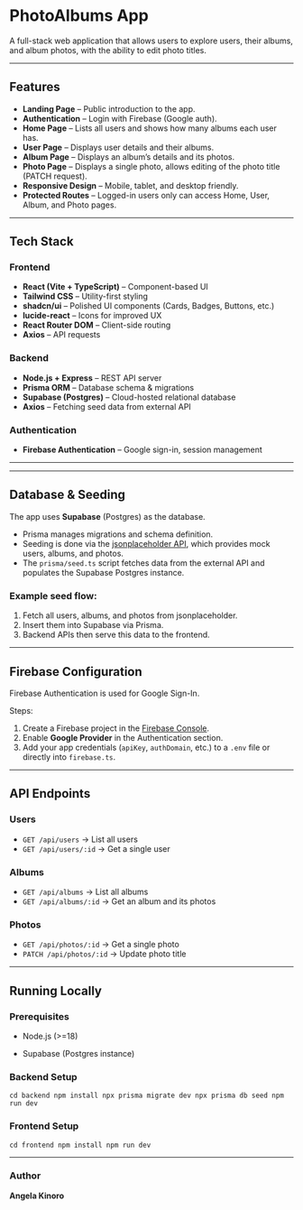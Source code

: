 # PhotoAlbums App

A full-stack web application that allows users to explore users, their albums, and album photos, with the ability to edit photo titles.  

---

## Features

- **Landing Page** – Public introduction to the app.  
- **Authentication** – Login with Firebase (Google auth).  
- **Home Page** – Lists all users and shows how many albums each user has.  
- **User Page** – Displays user details and their albums.  
- **Album Page** – Displays an album’s details and its photos.  
- **Photo Page** – Displays a single photo, allows editing of the photo title (PATCH request).  
- **Responsive Design** – Mobile, tablet, and desktop friendly.  
- **Protected Routes** – Logged-in users only can access Home, User, Album, and Photo pages.  

---

## Tech Stack

### Frontend
- **React (Vite + TypeScript)** – Component-based UI  
- **Tailwind CSS** – Utility-first styling  
- **shadcn/ui** – Polished UI components (Cards, Badges, Buttons, etc.)  
- **lucide-react** – Icons for improved UX  
- **React Router DOM** – Client-side routing  
- **Axios** – API requests  

### Backend
- **Node.js + Express** – REST API server  
- **Prisma ORM** – Database schema & migrations  
- **Supabase (Postgres)** – Cloud-hosted relational database  
- **Axios** – Fetching seed data from external API  

### Authentication
- **Firebase Authentication** – Google sign-in, session management  

---


---

## Database & Seeding

The app uses **Supabase** (Postgres) as the database.  

- Prisma manages migrations and schema definition.  
- Seeding is done via the [jsonplaceholder API](https://jsonplaceholder.typicode.com/), which provides mock users, albums, and photos.  
- The `prisma/seed.ts` script fetches data from the external API and populates the Supabase Postgres instance.  

### Example seed flow:
1. Fetch all users, albums, and photos from jsonplaceholder.  
2. Insert them into Supabase via Prisma.  
3. Backend APIs then serve this data to the frontend.  

---

## Firebase Configuration

Firebase Authentication is used for Google Sign-In.  

Steps:
1. Create a Firebase project in the [Firebase Console](https://console.firebase.google.com/).  
2. Enable **Google Provider** in the Authentication section.  
3. Add your app credentials (`apiKey`, `authDomain`, etc.) to a `.env` file or directly into `firebase.ts`.  

---

## API Endpoints

### Users

-   `GET /api/users` → List all users
-   `GET /api/users/:id` → Get a single user

### Albums

-   `GET /api/albums` → List all albums
-   `GET /api/albums/:id` → Get an album and its photos

### Photos

-   `GET /api/photos/:id` → Get a single photo
-   `PATCH /api/photos/:id` → Update photo title

---

## Running Locally
### Prerequisites

-   Node.js (>=18)

-   Supabase (Postgres instance)

### Backend Setup

`cd backend
npm install
npx prisma migrate dev
npx prisma db seed
npm run dev`

### Frontend Setup

`cd frontend
npm install
npm run dev`

---

### Author
**Angela Kinoro**



